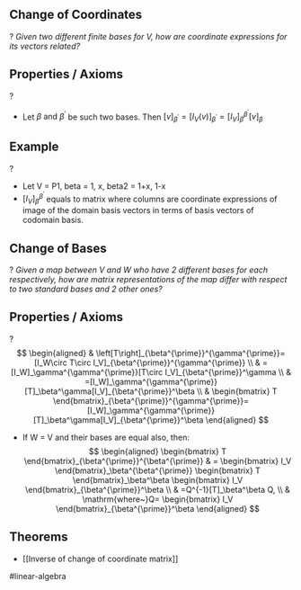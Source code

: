 
## Change of Coordinates
?
*Given two different finite bases for V, how are coordinate expressions for its vectors related?*
## Properties / Axioms
?
- Let $\beta \text{ and } \beta^{'}$ be such two bases. Then $[v]_{\beta^{'}} = [I_{V}(v)]_{\beta^{'}} = [I_{V}]_{\beta}^{\beta^{'}}[v]_{\beta}$ 

## Example
?
- Let V = P1, beta = 1, x, beta2 = 1+x, 1-x
- $[I_{V}]_{\beta}^{\beta^{'}}$ equals to matrix where columns are coordinate expressions of image of the domain basis vectors in terms of basis vectors of codomain basis.

## Change of Bases
?
*Given a map between V and W who have 2 different bases for each respectively, how are matrix representations of the map differ with respect to two standard bases and 2 other ones?*

## Properties / Axioms
?
$$
\begin{aligned}
 & \left[T\right]_{\beta^{\prime}}^{\gamma^{\prime}}=[I_W\circ T\circ I_V]_{\beta^{\prime}}^{\gamma^{\prime}} \\
 & =[I_W]_\gamma^{\gamma^{\prime}}[T\circ I_V]_{\beta^{\prime}}^\gamma \\
 & =[I_W]_\gamma^{\gamma^{\prime}}[T]_\beta^\gamma[I_V]_{\beta^{\prime}}^\beta \\
 & 
\begin{bmatrix}
T
\end{bmatrix}_{\beta^{\prime}}^{\gamma^{\prime}}=[I_W]_\gamma^{\gamma^{\prime}}[T]_\beta^\gamma[I_V]_{\beta^{\prime}}^\beta
\end{aligned}
$$
- If W = V and their bases are equal also, then:
$$
\begin{aligned}
\begin{bmatrix}
T
\end{bmatrix}_{\beta^{\prime}}^{\beta^{\prime}} & =
\begin{bmatrix}
I_V
\end{bmatrix}_\beta^{\beta^{\prime}}
\begin{bmatrix}
T
\end{bmatrix}_\beta^\beta
\begin{bmatrix}
I_V
\end{bmatrix}_{\beta^{\prime}}^\beta \\
 & =Q^{-1}[T]_\beta^\beta Q, \\
 & \mathrm{where~}Q=
\begin{bmatrix}
I_V
\end{bmatrix}_{\beta^{\prime}}^\beta
\end{aligned}
$$

## Theorems
- [[Inverse of change of coordinate matrix]]



#linear-algebra